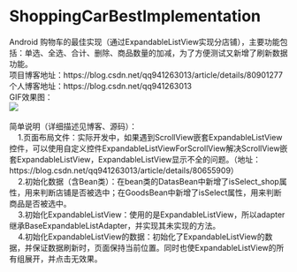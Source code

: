 # ShoppingCarBestImplementation
<body spellcheck="0" class="editMode htmledit_views">Android 购物车的最佳实现（通过ExpandableListView实现分店铺），主要功能包括：单选、全选、合计、删除、商品数量的加减，为了方便测试又新增了刷新数据功能。<br>项目博客地址：https://blog.csdn.net/qq941263013/article/details/80901277<br>个人博客地址：https://blog.csdn.net/qq941263013<br>GIF效果图：<br><img src="https://img-blog.csdn.net/20180703182128198?watermark/2/text/aHR0cHM6Ly9ibG9nLmNzZG4ubmV0L3FxOTQxMjYzMDEz/font/5a6L5L2T/fontsize/400/fill/I0JBQkFCMA==/dissolve/70" _xhe_src="https://img-blog.csdn.net/20180703182128198?watermark/2/text/aHR0cHM6Ly9ibG9nLmNzZG4ubmV0L3FxOTQxMjYzMDEz/font/5a6L5L2T/fontsize/400/fill/I0JBQkFCMA==/dissolve/70"><br><br>简单说明（详细描述见博客、源码）：<br>&nbsp; &nbsp; 1.页面布局文件：实际开发中，如果遇到ScrollView嵌套ExpandableListView控件，可以使用自定义控件ExpandableListViewForScrollView解决ScrollView嵌套ExpandableListView，ExpandableListView显示不全的问题。（地址：https://blog.csdn.net/qq941263013/article/details/80655909）<br>&nbsp; &nbsp; 2.初始化数据（含Bean类）：在bean类的DatasBean中新增了isSelect_shop属性，用来判断店铺是否被选中；在GoodsBean中新增了isSelect属性，用来判断商品是否被选中。<br>&nbsp; &nbsp; 3.初始化ExpandableListView：使用的是ExpandableListView，所以adapter继承BaseExpandableListAdapter，并实现其未实现的方法。<br>&nbsp; &nbsp; 4.初始化ExpandableListView的数据：初始化了ExpandableListView的数据，并保证数据刷新时，页面保持当前位置。同时也使ExpandableListView的所有组展开，并点击无效果。</body>
